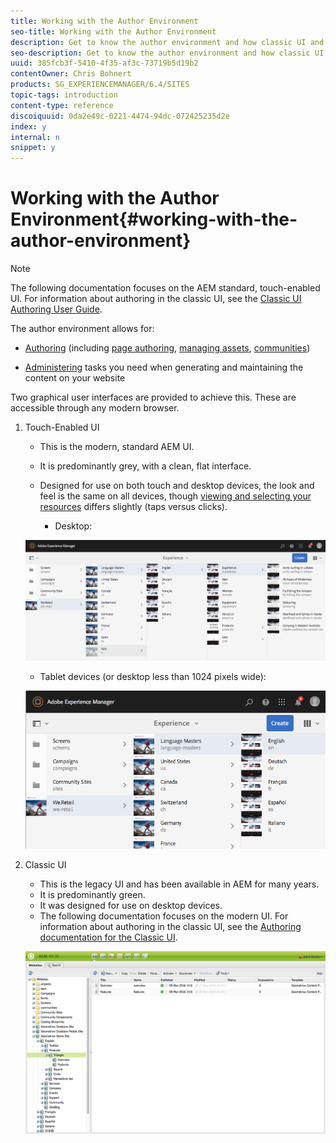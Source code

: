 ```yaml
---
title: Working with the Author Environment
seo-title: Working with the Author Environment
description: Get to know the author environment and how classic UI and the modern UI are different.
seo-description: Get to know the author environment and how classic UI and the modern UI are different.
uuid: 385fcb3f-5410-4f35-af3c-73719b5d19b2
contentOwner: Chris Bohnert
products: SG_EXPERIENCEMANAGER/6.4/SITES
topic-tags: introduction
content-type: reference
discoiquuid: 0da2e49c-0221-4474-94dc-072425235d2e
index: y
internal: n
snippet: y
---
```


# Working with the Author Environment{#working-with-the-author-environment}

>[!NOTE]
>
>The following documentation focuses on the AEM standard, touch-enabled UI. For information about authoring in the classic UI, see the [Classic UI Authoring User Guide](/6-4/sites/classic-ui-authoring/user-guide.md).

The author environment allows for:

* [Authoring](/6-4/sites/authoring/using/author.md) (including [page authoring](/6-4/sites/authoring/using/page-authoring.md), [managing assets](/6-4/assets/user-guide.md), [communities](/6-4/communities/using/author-communities.md))  

* [Administering](/6-4/sites/administering/user-guide.md) tasks you need when generating and maintaining the content on your website

Two graphical user interfaces are provided to achieve this. These are accessible through any modern browser.

1. Touch-Enabled UI

    * This is the modern, standard AEM UI.
    * It is predominantly grey, with a clean, flat interface.
    * Designed for use on both touch and desktop devices, the look and feel is the same on all devices, though [viewing and selecting your resources](/6-4/sites/authoring/using/basic-handling.md#viewingandselectingyourresources) differs slightly (taps versus clicks).

        * Desktop:

   ![](assets/screen_shot_2018-03-23at115248.png)

    * Tablet devices (or desktop less than 1024 pixels wide):

   ![](assets/screen_shot_2018-03-23at115505.png)

1. Classic UI

    * This is the legacy UI and has been available in AEM for many years.
    * It is predominantly green.
    * It was designed for use on desktop devices.
    * The following documentation focuses on the modern UI. For information about authoring in the classic UI, see the [Authoring documentation for the Classic UI](/6-4/sites/classic-ui-authoring/using/classicui.md).

   ![](assets/chlimage_1-47.png)

